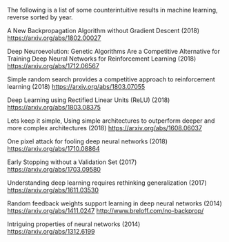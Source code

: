 The following is a list of some counterintuitive results in machine learning, reverse sorted by year.

A New Backpropagation Algorithm without Gradient Descent (2018)
https://arxiv.org/abs/1802.00027

Deep Neuroevolution: Genetic Algorithms Are a Competitive Alternative for Training Deep Neural Networks for Reinforcement Learning (2018)
https://arxiv.org/abs/1712.06567

Simple random search provides a competitive approach to reinforcement learning (2018)
https://arxiv.org/abs/1803.07055

Deep Learning using Rectified Linear Units (ReLU) (2018)
https://arxiv.org/abs/1803.08375

Lets keep it simple, Using simple architectures to outperform deeper and more complex architectures (2018)
https://arxiv.org/abs/1608.06037

One pixel attack for fooling deep neural networks (2018)
https://arxiv.org/abs/1710.08864

Early Stopping without a Validation Set (2017)
https://arxiv.org/abs/1703.09580

Understanding deep learning requires rethinking generalization (2017)
https://arxiv.org/abs/1611.03530

Random feedback weights support learning in deep neural networks (2014)
https://arxiv.org/abs/1411.0247
http://www.breloff.com/no-backprop/

Intriguing properties of neural networks (2014)
https://arxiv.org/abs/1312.6199

